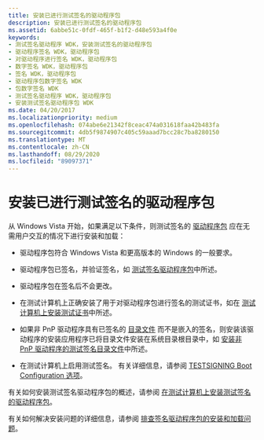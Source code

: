 ```yaml
---
title: 安装已进行测试签名的驱动程序包
description: 安装已进行测试签名的驱动程序包
ms.assetid: 6abbe51c-0fdf-465f-b1f2-d48e593a4f0e
keywords:
- 测试签名驱动程序 WDK，安装测试签名的驱动程序包
- 驱动程序签名 WDK，驱动程序包
- 对驱动程序进行签名 WDK，驱动程序包
- 数字签名 WDK，驱动程序包
- 签名 WDK，驱动程序包
- 驱动程序包数字签名 WDK
- 包数字签名 WDK
- 测试签名驱动程序 WDK，驱动程序包
- 安装测试签名驱动程序包 WDK
ms.date: 04/20/2017
ms.localizationpriority: medium
ms.openlocfilehash: 074abe6e21342f8ceac474a031618faa42b483fa
ms.sourcegitcommit: 4db5f9874907c405c59aaad7bcc28c7ba8280150
ms.translationtype: MT
ms.contentlocale: zh-CN
ms.lasthandoff: 08/29/2020
ms.locfileid: "89097371"
---
```

# <a name="installing-test-signed-driver-packages"></a>安装已进行测试签名的驱动程序包


从 Windows Vista 开始，如果满足以下条件，则测试签名的 [驱动程序包](driver-packages.md) 应在无需用户交互的情况下进行安装和加载：

-   驱动程序包符合 Windows Vista 和更高版本的 Windows 的一般要求。

-   驱动程序包已签名，并验证签名，如 [测试签名驱动程序包](test-signing-driver-packages.md)中所述。

-   驱动程序包在签名后不会更改。

-   在测试计算机上正确安装了用于对驱动程序包进行签名的测试证书，如在 [测试计算机上安装测试证书](installing-a-test-certificate-on-a-test-computer.md)中所述。

-   如果非 PnP 驱动程序具有已签名的 [目录文件](catalog-files.md) 而不是嵌入的签名，则安装该驱动程序的安装应用程序已将目录文件安装在系统目录根目录中，如 [安装非 PnP 驱动程序的测试签名目录文件](installing-a-test-signed-catalog-file-for-a-non-pnp-driver.md)中所述。

-   在测试计算机上启用测试签名。 有关详细信息，请参阅 [TESTSIGNING Boot Configuration 选项](the-testsigning-boot-configuration-option.md)。

有关如何安装测试签名驱动程序包的概述，请参阅 [在测试计算机上安装测试签名的驱动程序包](installing-a-test-signed-driver-package-on-the-test-computer.md)。

有关如何解决安装问题的详细信息，请参阅 [排查签名驱动程序包的安装和加载问题](./detecting-driver-load-errors.md)。

 

